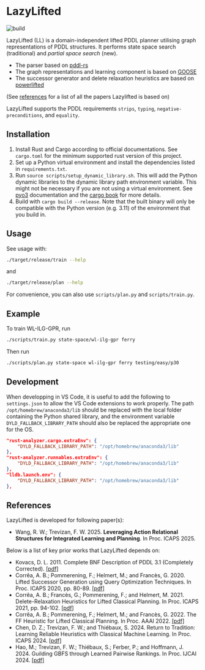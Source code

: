 # LazyLifted

![build](https://github.com/Thyroidr/lazylifted/actions/workflows/build.yml/badge.svg)

LazyLifted (LL) is a domain-independent lifted PDDL planner utilising graph
representations of PDDL structures. It performs state space search (traditional)
and *partial space search* (new).

- The parser based on [pddl-rs](https://github.com/sunsided/pddl-rs)
- The graph representations and learning component is based on
  [GOOSE](https://github.com/DillonZChen/goose)
- The successor generator and delete relaxation heuristics are based on
  [powerlifted](https://github.com/abcorrea/powerlifted)

(See [references](#references) for a list of all the papers Lazylifted is based
on)

LazyLifted supports the PDDL requirements `strips`, `typing`, `negative-preconditions`, and `equality`.

## Installation

1. Install Rust and Cargo according to official documentations. See `cargo.toml`
   for the minimum supported rust version of this project.
2. Set up a Python virtual environment and install the dependencies listed in
   `requirements.txt`.
3. Run `source scripts/setup_dynamic_library.sh`. This will add the Python dynamic
   libraries to the dynamic library path environment variable. This might not be
   necessary if you are not using a virtual environment. See
    [pyo3](https://pyo3.rs/v0.15.0/building_and_distribution.html#dynamically-embedding-the-python-interpreter)
    documentation and the [cargo book](https://doc.rust-lang.org/cargo/reference/environment-variables.html#dynamic-library-paths)
    for more details.
4. Build with `cargo build --release`. Note that the built binary will only be
   compatible with the Python version (e.g. 3.11) of the environment that you
   build in.

## Usage

See usage with:

```bash
./target/release/train --help
```

and

```bash
./target/release/plan --help
```

For convenience, you can also use `scripts/plan.py` and `scripts/train.py`.

## Example

To train WL-ILG-GPR, run

```bash
./scripts/train.py state-space/wl-ilg-gpr ferry
```

Then run

```bash
./scripts/plan.py state-space wl-ilg-gpr ferry testing/easy/p30
```

## Development

When developping in VS Code, it is useful to add the following to
`settings.json` to allow the VS Code extensions to work properly. The path
`/opt/homebrew/anaconda3/lib` should be replaced with the local folder
containing the Python shared library, and the environment variable
`DYLD_FALLBACK_LIBRARY_PATH` should also be replaced the appropriate one for the
OS.

```json
"rust-analyzer.cargo.extraEnv": {
    "DYLD_FALLBACK_LIBRARY_PATH": "/opt/homebrew/anaconda3/lib"
},
"rust-analyzer.runnables.extraEnv": {
    "DYLD_FALLBACK_LIBRARY_PATH": "/opt/homebrew/anaconda3/lib"
},
"lldb.launch.env": {
    "DYLD_FALLBACK_LIBRARY_PATH": "/opt/homebrew/anaconda3/lib"
},
```

## References

LazyLifted is developed for following paper(s):

- Wang, R. W.; Trevizan, F. W. 2025. **Leveraging Action Relational Structures
  for Integrated Learning and Planning**. In Proc. ICAPS 2025.

Below is a list of key prior works that LazyLifted depends on:

- Kovacs, D. L. 2011. Complete BNF Description of PDDL 3.1 (Completely
  Corrected).
  [[pdf]](https://helios.hud.ac.uk/scommv/IPC-14/repository/kovacs-pddl-3.1-2011.pdf)
- Corrêa, A. B.; Pommerening, F.; Helmert, M.; and Francès, G. 2020. Lifted
  Successor Generation using Query Optimization Techniques. In Proc. ICAPS 2020,
  pp. 80-89. [[pdf]](https://ai.dmi.unibas.ch/papers/correa-et-al-icaps2020.pdf)
- Corrêa, A. B.; Francès, G.; Pommerening, F.; and Helmert, M. 2021.
  Delete-Relaxation Heuristics for Lifted Classical Planning. In Proc. ICAPS
  2021, pp. 94-102.
  [[pdf]](https://ai.dmi.unibas.ch/papers/correa-et-al-icaps2021.pdf)
- Corrêa, A. B.; Pommerening, F.; Helmert, M.; and Francès, G. 2022. The FF
  Heuristic for Lifted Classical Planning. In Proc. AAAI 2022.
  [[pdf]](https://ai.dmi.unibas.ch/papers/correa-et-al-aaai2022.pdf)
- Chen, D. Z.; Trevizan, F. W.; and Thiébaux, S. 2024. Return to Tradition:
  Learning Reliable Heuristics with Classical Machine Learning. In Proc. ICAPS
  2024. [[pdf]](https://openreview.net/pdf?id=zVO8ZRIg7Q)
- Hao, M.; Trevizan, F. W.; Thiébaux, S.; Ferber, P.; and Hoffmann, J. 2024.
  Guilding GBFS through Learned Pairwise Rankings. In Proc. IJCAI 2024.
  [[pdf]](https://felipe.trevizan.org/papers/hao24:ranking.pdf)
